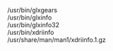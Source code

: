 /usr/bin/glxgears  
/usr/bin/glxinfo  
/usr/bin/glxinfo32  
/usr/bin/xdriinfo  
/usr/share/man/man1/xdriinfo.1.gz  
